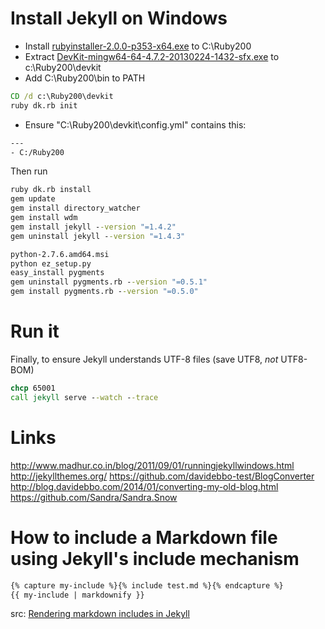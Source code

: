 Install Jekyll on Windows
========================

- Install [rubyinstaller-2.0.0-p353-x64.exe](http://rubyinstaller.org/downloads/) to C:\Ruby200
- Extract [DevKit-mingw64-64-4.7.2-20130224-1432-sfx.exe](http://cdn.rubyinstaller.org/archives/devkits/DevKit-mingw64-64-4.7.2-20130224-1432-sfx.exe) to c:\Ruby200\devkit
- Add C:\Ruby200\bin to PATH

```bat
CD /d c:\Ruby200\devkit
ruby dk.rb init
```

- Ensure "C:\Ruby200\devkit\config.yml" contains this:

```txt
---
- C:/Ruby200
```

Then run

```bat
ruby dk.rb install
gem update
gem install directory_watcher
gem install wdm
gem install jekyll --version "=1.4.2"
gem uninstall jekyll --version "=1.4.3"

python-2.7.6.amd64.msi
python ez_setup.py
easy_install pygments
gem uninstall pygments.rb --version "=0.5.1"
gem install pygments.rb --version "=0.5.0"
```

# Run it

Finally, to ensure Jekyll understands UTF-8 files (save UTF8, *not* UTF8-BOM)

```bat
chcp 65001
call jekyll serve --watch --trace
```

# Links


http://www.madhur.co.in/blog/2011/09/01/runningjekyllwindows.html
http://jekyllthemes.org/
https://github.com/davidebbo-test/BlogConverter
http://blog.davidebbo.com/2014/01/converting-my-old-blog.html
https://github.com/Sandra/Sandra.Snow


# How to include a Markdown file using Jekyll's include mechanism

```markdown
{% capture my-include %}{% include test.md %}{% endcapture %}
{{ my-include | markdownify }}
```

src: [Rendering markdown includes in Jekyll](http://wolfslittlestore.be/2013/10/rendering-markdown-in-jekyll/)

